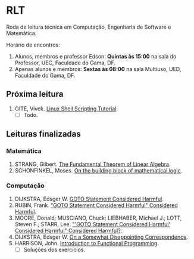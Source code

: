 # RLT

Roda de leitura técnica em Computação, Engenharia de Software e Matemática.

Horário de encontros:
1. Alunos, membros e professor Edson: **Quintas às 15:00** na sala do Professor, UEC, Faculdade do Gama, DF.
2. Apenas alunos e membros: **Sextas às 08:00** na sala Multiuso, UED, Faculdade do Gama, DF.

## Próxima leitura

1. GITE, Vivek. [Linux Shell Scripting Tutorial](./computacao/linux_shell_scripting_tutorial_ver_1_0/README.md):
    - [ ] Todo.

## Leituras finalizadas

### Matemática

1. STRANG, Gilbert. [The Fundamental Theorem of Linear Algebra](matematica/the_fundamental_theorem_of_linear_algebra_strang.md).
2. SCHONFINKEL, Moses. [On the building block of mathematical logic](./matematica/on_the_building_block_of_mathematical_logic.md).

### Computação

1. DIJKSTRA, Edsger W. [GOTO Statement Considered Harmful](computacao/goto_considered_harmful.md).
2. RUBIN, Frank. ["GOTO Statement Considered Harmful" Considered Harmful](computacao/goto_considered_harmful_2.md).
3. MOORE, Donald; MUSCIANO, Chuck; LIEBHABER, Michael J.; LOTT, Steven F.; STARR, Lee. ["'GOTO Statement Considered Harmful' Considered Harmful" Considered Harmful?](computacao/goto_considered_harmful_3.md).
4. DIJKSTRA, Edsger W. [On a Somewhat Disappointing Correspondence](computacao/goto_considered_harmful_4.md).
5. HARRISON, John. [Introduction to Functional Programming](./computacao/introduction_to_function_programming/README.md).
    - [ ] Soluções dos exercícios.
